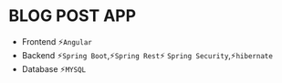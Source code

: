 # BLOG POST APP

- Frontend ⚡`Angular` 
- Backend ⚡`Spring Boot`,⚡`Spring Rest`⚡ `Spring Security`,⚡`hibernate`
- Database ⚡`MYSQL`